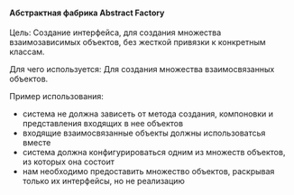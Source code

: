 #### Абстрактная фабрика Abstract Factory

Цель: Создание интерфейса, для создания множества взаимозависимых объектов, без жесткой
привязки к конкретным классам.

Для чего используется: Для создания множества взаимосвязанных объектов.

Пример использования: 
-  система не должна зависеть от метода создания, компоновки и представления входящих в нее объектов
- входящие взаимосвязанные объекты должны использоватсья вместе
- система должна конфигурироваться одним из множеств объектов, из которых она состоит
- нам необходимо предоставить множество объектов, раскрывая только их интерфейсы, но не реализацию